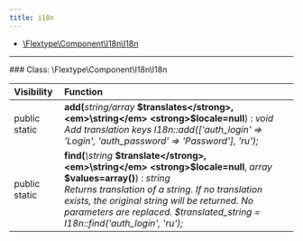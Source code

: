 ```yaml
---
title: i18n
---
```


- [\Flextype\Component\I18n\I18n](#class-flextypecomponenti18ni18n)

<hr /><a id="class-flextypecomponenti18ni18n"></a>
### Class: \Flextype\Component\I18n\I18n

| Visibility | Function |
|:-----------|:---------|
| public static | <strong>add(</strong><em>string/array</em> <strong>$translates</strong>, <em>\string</em> <strong>$locale=null</strong>)</strong> : <em>void</em><br /><em>Add translation keys I18n::add(['auth_login' => 'Login', 'auth_password' => 'Password'], 'ru');</em> |
| public static | <strong>find(</strong><em>\string</em> <strong>$translate</strong>, <em>\string</em> <strong>$locale=null</strong>, <em>array</em> <strong>$values=array()</strong>)</strong> : <em>string</em><br /><em>Returns translation of a string. If no translation exists, the original string will be returned. No parameters are replaced. $translated_string = I18n::find('auth_login', 'ru');</em> |
